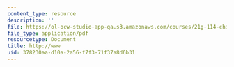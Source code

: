 ```yaml
---
content_type: resource
description: ''
file: https://ol-ocw-studio-app-qa.s3.amazonaws.com/courses/21g-114-chinese-vi-streamlined-spring-2005/378230aad10a2a56f7f371f37a8d6b31_MIT21G_114S05_4_06j_1.pdf
file_type: application/pdf
resourcetype: Document
title: http://www
uid: 378230aa-d10a-2a56-f7f3-71f37a8d6b31
---
```

